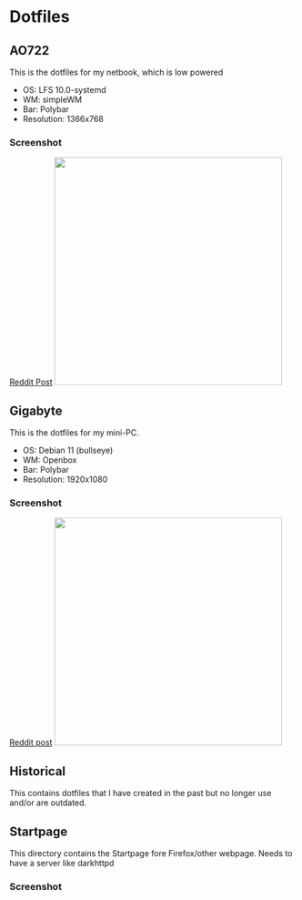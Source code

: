 # Dotfiles

## AO722

This is the dotfiles for my netbook, which is low powered

 - OS: LFS 10.0-systemd
 - WM: simpleWM
 - Bar: Polybar
 - Resolution: 1366x768

### Screenshot

[Reddit Post](https://www.reddit.com/r/unixporn/comments/l4t7sd/simplewm_sometimes_you_just_have_to_make_things/)
<img src='https://i.redd.it/txdzpxj6oid61.png' width='400' />

## Gigabyte

This is the dotfiles for my mini-PC.

 - OS: Debian 11 (bullseye)
 - WM: Openbox
 - Bar: Polybar
 - Resolution: 1920x1080

### Screenshot

[Reddit post](https://www.reddit.com/r/unixporn/comments/10r9exl/openbox_finally_a_set_up_that_ive_been_very_happy/)
<img src='https://i.redd.it/ruy0f3z9snfa1.png' width='400' />


## Historical

This contains dotfiles that I have created in the past but no longer use and/or are outdated.

## Startpage

This directory contains the Startpage fore Firefox/other webpage. Needs to have a server like darkhttpd

### Screenshot

